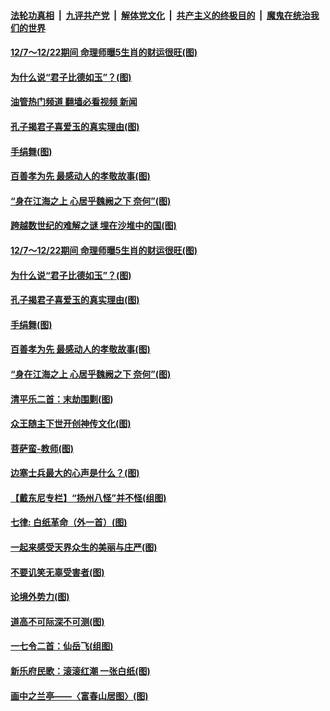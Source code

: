 ####  [法轮功真相](../../../../basic/blob/master/README.md?t=12070531) &nbsp;|&nbsp; [九评共产党](../../../../9ping.md/blob/master/README.md?t=12070531) &nbsp;|&nbsp; [解体党文化](../../../../jtdwh.md/blob/master/README.md?t=12070531)  &nbsp;|&nbsp; [共产主义的终极目的](../../../../gczydzjmd.md/blob/master/README.md?t=12070531) &nbsp;|&nbsp; [魔鬼在统治我们的世界](../../../../mgztzwmdsj.md/blob/master/README.md?t=12070531) 

#### [12/7～12/22期间 命理师曝5生肖的财运很旺(图)](../pages/p7/1023213.md?t=12070531) 

#### [为什么说“君子比德如玉”？(图)](../pages/p7/1023096.md?t=12070531) 

#### [油管热门频道 翻墙必看视频 新闻](http://129.146.143.75:81/youtube.html?12070531)

#### [孔子揭君子喜爱玉的真实理由(图)](../pages/p7/1022337.md?t=12070531) 

#### [手绢舞(图)](../pages/p7/1022892.md?t=12070531) 

#### [百善孝为先 最感动人的孝敬故事(图)](../pages/p7/1023010.md?t=12070531) 

#### [“身在江海之上 心居乎魏阙之下 奈何”(图)](../pages/p7/1013450.md?t=12070531) 

#### [跨越数世纪的难解之谜 埋在沙堆中的国(图)](../pages/p7/1023304.md?t=12070531) 

#### [12/7～12/22期间 命理师曝5生肖的财运很旺(图)](../pages/p7/1023213.md?t=12070531) 

#### [为什么说“君子比德如玉”？(图)](../pages/p7/1023096.md?t=12070531) 

#### [孔子揭君子喜爱玉的真实理由(图)](../pages/p7/1022337.md?t=12070531) 

#### [手绢舞(图)](../pages/p7/1022892.md?t=12070531) 

#### [百善孝为先 最感动人的孝敬故事(图)](../pages/p7/1023010.md?t=12070531) 

#### [“身在江海之上 心居乎魏阙之下 奈何”(图)](../pages/p7/1013450.md?t=12070531) 

#### [清平乐二首：末劫围剿(图)](../pages/p7/1022999.md?t=12070531) 

#### [众王随主下世开创神传文化(图)](../pages/p7/1020115.md?t=12070531) 

#### [菩萨蛮-教师(图)](../pages/p7/1023297.md?t=12070531) 

#### [边塞士兵最大的心声是什么？(图)](../pages/p7/1022565.md?t=12070531) 

#### [【戴东尼专栏】“扬州八怪”并不怪(组图)](../pages/p7/1012797.md?t=12070531) 

#### [七律: 白纸革命（外一首）(图)](../pages/p7/1023095.md?t=12070531) 

#### [一起来感受天界众生的美丽与庄严(图)](../pages/p7/1019197.md?t=12070531) 

#### [不要讥笑无辜受害者(图)](../pages/p7/1023179.md?t=12070531) 

#### [论境外势力(图)](../pages/p7/1023000.md?t=12070531) 

#### [道高不可际深不可测(图)](../pages/p7/1022981.md?t=12070531) 

#### [一七令二首：仙岳飞(组图)](../pages/p7/1022715.md?t=12070531) 

#### [新乐府民歌：滚滚红潮 一张白纸(图)](../pages/p7/1023052.md?t=12070531) 

#### [画中之兰亭——〈富春山居图〉(图)](../pages/p7/1022721.md?t=12070531) 

<img src='http://gfw-breaker.win/goodnews/indexes/p7.md' width='0px' height='0px'/>
